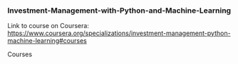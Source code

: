 ### Investment-Management-with-Python-and-Machine-Learning<br>
Link to course on Coursera: https://www.coursera.org/specializations/investment-management-python-machine-learning#courses<br>

Courses 
